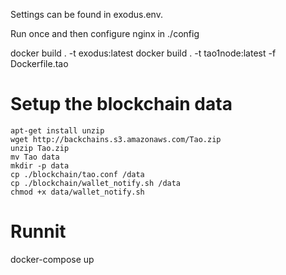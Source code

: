 Settings can be found in exodus.env.

Run once and then configure nginx in ./config

docker build . -t exodus:latest 
docker build . -t tao1node:latest -f Dockerfile.tao 

# Setup the blockchain data
```
apt-get install unzip
wget http://backchains.s3.amazonaws.com/Tao.zip 
unzip Tao.zip 
mv Tao data
mkdir -p data
cp ./blockchain/tao.conf /data
cp ./blockchain/wallet_notify.sh /data
chmod +x data/wallet_notify.sh
```

# Runnit
docker-compose up
